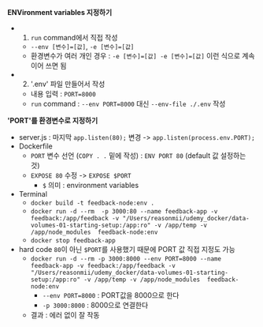 <b>ENVironment variables 지정하기</b>
- 1) `run` command에서 직접 작성
  - `--env [변수]=[값]`, `-e [변수]=[값]`
  - 환경변수가 여러 개인 경우 : `-e [변수]=[값] -e [변수]=[값]` 이런 식으로 계속 이어 쓰면 됨
- 2) '.env' 파일 만들어서 작성
  - 내용 입력 : `PORT=8000`
  - `run` command : `--env PORT=8000` 대신 `--env-file ./.env` 작성

<b>'PORT'를 환경변수로 지정하기</b>
- server.js : 마지막 `app.listen(80);` 변경 -> `app.listen(process.env.PORT);`
- Dockerfile
  - `PORT` 변수 선언 (`COPY . .` 밑에 작성) : `ENV PORT 80` (default 값 설정하는 것)
  - `EXPOSE 80` 수정 -> `EXPOSE $PORT`
    - `$` 의미 : environment variables
- Terminal
  - `docker build -t feedback-node:env .`
  - `docker run -d --rm  -p 3000:80 --name feedback-app -v feedback:/app/feedback -v "/Users/reasonmii/udemy_docker/data-volumes-01-starting-setup:/app:ro" -v /app/temp -v /app/node_modules  feedback-node:env`
  - `docker stop feedback-app`
- hard code `80`이 아닌 `$PORT`를 사용했기 때문에 PORT 값 직접 지정도 가능
  - `docker run -d --rm -p 3000:8000 --env PORT=8000 --name feedback-app -v feedback:/app/feedback -v "/Users/reasonmii/udemy_docker/data-volumes-01-starting-setup:/app:ro" -v /app/temp -v /app/node_modules  feedback-node:env`
    - `--env PORT=8000` : PORT값을 8000으로 한다
    - `-p 3000:8000` : 8000으로 연결한다
  - 결과 : 에러 없이 잘 작동

